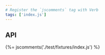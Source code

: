 ```yaml
---
# Register the `jscomments` tag with Verb
tags: ['index.js']
---
```

## API

{%= jscomments('./test/fixtures/index.js') %}
